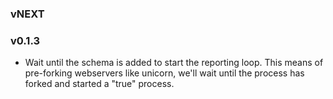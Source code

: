 ### vNEXT

### v0.1.3

- Wait until the schema is added to start the reporting loop. This means of pre-forking webservers like unicorn, we'll wait until the process has forked and started a "true" process.
